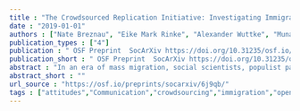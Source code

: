 ```yaml
---
title : "The Crowdsourced Replication Initiative: Investigating Immigration and Social Policy Preferences. Executive Report"
date : "2019-01-01"
authors : ["Nate Breznau", "Eike Mark Rinke", "Alexander Wuttke", "Muna Adem", "Jule Adriaans", "Amalia Alvarez-Benjumea", "Henrik Kenneth Andersen", "Daniel Auer", "Flavio Azevedo", "Oke Bahnsen", "Dave Balzer", "Gerrit Bauer", "Paul Bauer", "Markus Baumann", "Sharon Baute", "Verena Benoit", "Carl Berning", "Julian Bernauer", "Anna Berthold", "Felix Bethke", "Thomas Biegert", "Katharina Blinzler", "Johannes Blumenberg", "Thijs Bol", "Licia Bobzien", "Andrea Bohman", "Amie Bostic", "Zuzanna Brzozowska", "Katharina Burgdorf", "Kaspar Burger", "Kathrin Busch", "Juan Carlos Castillo", "Nathan Chan", "Pablo Christmann", "Roxanne Connelly", "Christian S. Czymara", "Elena Damian", "Achim Edelmann", "Alejandro Ecker", "Maureen A. Eger", "Simon Ellerbrock", "Anna Forke", "Andrea Forster", "Konstantin Gavras", "Vernon Gayle", "Chris Gaasendam", "Theresa Gessler", "Timo Gnambs", "Amelie Godefroidt", "Alexander Greinert", "Martin Gross", "Max Gromping", "Stefan Gruber", "Tobias Gummer", "Andreas Hadjar", "Jan Paul Heisig", "Sebastian Hellmeier", "Stefanie Heyne", "Magdalena Hirsch", "Mikael Hjerm", "Oshrat Hochman", "Jan H. Hoffler", "Andreas Hovermann", "Nora Huth", "Sophia Hunger", "Christian Hunkler", "Zsofia Ignacz", "Laura Jacobs", "Jannes Jacobsen", "Bastian Jaeger", "Sebastian Jungkunz", "Nils Jungmann", "Mathias Kauff", "Manuel Kleinert", "Julia Klinger", "Jan-Philipp Kolb", "Marta Kolczynska", "John Kuk", "Katharina Kunissen", "Dafina Kurti", "Philipp M. Lersch", "Lea-Maria Lobel", "Philipp Lutscher", "Matthias Mader", "Joan Madia", "Natalia Malancu", "Luis Maldonado", "Helge Marahrens", "Nicole Martin", "Paul Martinez", "Jochen Mayerl", "Oscar Jose Mayorga", "Patricia McManus", "Cecil Meeusen", "Daniel Meierrieks", "Jonathan Mellon", "Friedolin Merhout", "Samuel Merk", "Daniel Meyer", "Leticia Micheli", "Jonathan Mijs", "Cristobal Moya", "Marcel Neunhoeffer", "Daniel Nust", "Olav Nygard", "Fabian Ochsenfeld", "Gunnar Otte", "Anna Pechenkina", "Christopher Prosser", "Louis Raes", "Kevin Ralston", "Miguel Ramos", "Arne Roets", "Jonathan Rogers", "Guido Ropers", "Robin Samuel", "Gregor Sand", "Ariela Schachter", "Merlin Schaeffer", "David Schieferdecker", "Elmar Schlueter", "Katja Schmidt", "Regine Schmidt", "Alexander Schmidt-Catran", "Claudia Schmiedeberg", "Jurgen Schneider", "Martijn Schoonvelde", "Julia Schulte-Cloos", "Sandy Schumann", "Reinhard Schunck", "Jurgen Schupp", "Julian Seuring", "Henning Silber", "Willem Sleegers", "Nico Sonntag", "Alexander Staudt", "Nadia Steiber", "Nils Steiner", "Sebastian Sternberg", "Dieter Stiers", "Erich Striessnig", "Dragana Stojmenovska", "Nora Storz", "Anne-Kathrin Stroppe", "Janna Teltemann", "Andrey Tibajev", "Brian B. Tung", "Giacomo Vagni", "Jasper Van Assche", "Meta {van der Linden}", "Jolanda {van der Noll}", "Arno Van Hootegem", "Stefan Vogtenhuber", "Fieke M. A. Wagemans", "Kyle Wagner", "Nadja Wehl", "Hannah Werner", "Brenton M. Wiernik", "Fabian Winter", "Christof Wolf", "Yuki Yamada", "Bjorn Zakula", "Conrad Ziller", "Stefan Zins", "Nan Zhang", "Tomasz Zoltak", "Hung H. V. Nguyen"]
publication_types : ["4"]
publication : " OSF Preprint  SocArXiv https://doi.org/10.31235/osf.io/6j9qb"
publication_short : " OSF Preprint  SocArXiv https://doi.org/10.31235/osf.io/6j9qb"
abstract : "In an era of mass migration, social scientists, populist parties and social movements raise concerns over the future of immigration-destination societies. What impacts does this have on policy and social solidarity? Comparative cross-national research, relying mostly on secondary data, has findings in different directions. There is a threat of selective model reporting and lack of replicability. The heterogeneity of countries obscures attempts to clearly define data-generating models. P-hacking and HARKing lurk among standard research practices in this area. This project employs crowdsourcing to address these issues. It draws on replication, deliberation, meta-analysis and harnessing the power of many minds at once. The Crowdsourced Replication Initiative carries two main goals, (a) to better investigate the linkage between immigration and social policy preferences across countries, and (b) to develop crowdsourcing as a social science method. The Executive Report provides short reviews of the area of social policy preferences and immigration, and the methods and impetus behind crowdsourcing plus a description of the entire project. Three main areas of findings will appear in three papers, that are registered as PAPs or in process."
abstract_short : ""
url_source : "https://osf.io/preprints/socarxiv/6j9qb/"
tags : ["attitudes","Communication","crowdsourcing","immigration","open science","Political Science","replication","Social and Behavioral Sciences","Social Statistics","Sociology"]
---
```

